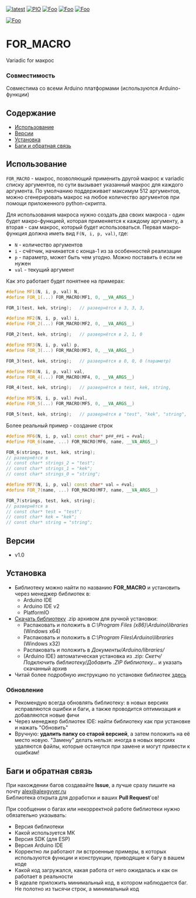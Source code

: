 [![latest](https://img.shields.io/github/v/release/GyverLibs/FOR_MACRO.svg?color=brightgreen)](https://github.com/GyverLibs/FOR_MACRO/releases/latest/download/FOR_MACRO.zip)
[![PIO](https://badges.registry.platformio.org/packages/gyverlibs/library/FOR_MACRO.svg)](https://registry.platformio.org/libraries/gyverlibs/FOR_MACRO)
[![Foo](https://img.shields.io/badge/Website-AlexGyver.ru-blue.svg?style=flat-square)](https://alexgyver.ru/)
[![Foo](https://img.shields.io/badge/%E2%82%BD%24%E2%82%AC%20%D0%9F%D0%BE%D0%B4%D0%B4%D0%B5%D1%80%D0%B6%D0%B0%D1%82%D1%8C-%D0%B0%D0%B2%D1%82%D0%BE%D1%80%D0%B0-orange.svg?style=flat-square)](https://alexgyver.ru/support_alex/)
[![Foo](https://img.shields.io/badge/README-ENGLISH-blueviolet.svg?style=flat-square)](https://github-com.translate.goog/GyverLibs/FOR_MACRO?_x_tr_sl=ru&_x_tr_tl=en)  

[![Foo](https://img.shields.io/badge/ПОДПИСАТЬСЯ-НА%20ОБНОВЛЕНИЯ-brightgreen.svg?style=social&logo=telegram&color=blue)](https://t.me/GyverLibs)

# FOR_MACRO
Variadic for макрос

### Совместимость
Совместима со всеми Arduino платформами (используются Arduino-функции)

## Содержание
- [Использование](#usage)
- [Версии](#versions)
- [Установка](#install)
- [Баги и обратная связь](#feedback)

<a id="usage"></a>

## Использование
`FOR_MACRO` - макрос, позволяющий применить другой макрос к variadic списку аргументов, по сути вызывает указанный макрос для каждого аргумента. По умолчанию поддерживает максимум 512 аргументов, можно сгенерировать макрос на любое количество аргументов при помощи приложенного python-скрипта.

Для использования макроса нужно создать два своих макроса - один будет макро-функцией, которая применяется к каждому аргументу, а вторая - сам макрос, который будет использоваться. Первая макро-функция должна иметь вид `F(N, i, p, val)`, где:
- `N` - количество аргументов
- `i` - счётчик, начинается с конца-1 из за особенностей реализации
- `p` - параметр, может быть чем угодно. Можно поставить `0` если не нужен
- `val` - текущий аргумент

Как это работает будет понятнее на примерах:
```cpp
#define MF1(N, i, p, val) N,
#define FOR_1(...) FOR_MACRO(MF1, 0, __VA_ARGS__)

FOR_1(test, kek, string);   // развернётся в 3, 3, 3,
```
```cpp
#define MF2(N, i, p, val) i,
#define FOR_2(...) FOR_MACRO(MF2, 0, __VA_ARGS__)

FOR_2(test, kek, string);   // развернётся в 2, 1, 0
```
```cpp
#define MF3(N, i, p, val) p,
#define FOR_3(...) FOR_MACRO(MF3, 0, __VA_ARGS__)

FOR_3(test, kek, string);   // развернётся в 0, 0, 0 (параметр)
```
```cpp
#define MF4(N, i, p, val) val,
#define FOR_4(...) FOR_MACRO(MF4, 0, __VA_ARGS__)

FOR_4(test, kek, string);   // развернётся в test, kek, string,
```
```cpp
#define MF5(N, i, p, val) #val,
#define FOR_5(...) FOR_MACRO(MF5, 0, __VA_ARGS__)

FOR_5(test, kek, string);   // развернётся в "test", "kek", "string",
```

Более реальный пример - создание строк
```cpp
#define MF6(N, i, p, val) const char* p##_##i = #val;
#define FOR_6(name, ...) FOR_MACRO(MF6, name, __VA_ARGS__)

FOR_6(strings, test, kek, string);
// развернётся в 
// const char* strings_2 = "test"; 
// const char* strings_1 = "kek"; 
// const char* strings_0 = "string";
```
```cpp
#define MF7(N, i, p, val) const char* val = #val;
#define FOR_7(name, ...) FOR_MACRO(MF7, name, __VA_ARGS__)

FOR_7(strings, test, kek, string);
// развернётся в 
// const char* test = "test"; 
// const char* kek = "kek"; 
// const char* string = "string";
```

<a id="versions"></a>

## Версии
- v1.0

<a id="install"></a>
## Установка
- Библиотеку можно найти по названию **FOR_MACRO** и установить через менеджер библиотек в:
    - Arduino IDE
    - Arduino IDE v2
    - PlatformIO
- [Скачать библиотеку](https://github.com/GyverLibs/FOR_MACRO/archive/refs/heads/main.zip) .zip архивом для ручной установки:
    - Распаковать и положить в *C:\Program Files (x86)\Arduino\libraries* (Windows x64)
    - Распаковать и положить в *C:\Program Files\Arduino\libraries* (Windows x32)
    - Распаковать и положить в *Документы/Arduino/libraries/*
    - (Arduino IDE) автоматическая установка из .zip: *Скетч/Подключить библиотеку/Добавить .ZIP библиотеку…* и указать скачанный архив
- Читай более подробную инструкцию по установке библиотек [здесь](https://alexgyver.ru/arduino-first/#%D0%A3%D1%81%D1%82%D0%B0%D0%BD%D0%BE%D0%B2%D0%BA%D0%B0_%D0%B1%D0%B8%D0%B1%D0%BB%D0%B8%D0%BE%D1%82%D0%B5%D0%BA)
### Обновление
- Рекомендую всегда обновлять библиотеку: в новых версиях исправляются ошибки и баги, а также проводится оптимизация и добавляются новые фичи
- Через менеджер библиотек IDE: найти библиотеку как при установке и нажать "Обновить"
- Вручную: **удалить папку со старой версией**, а затем положить на её место новую. "Замену" делать нельзя: иногда в новых версиях удаляются файлы, которые останутся при замене и могут привести к ошибкам!

<a id="feedback"></a>

## Баги и обратная связь
При нахождении багов создавайте **Issue**, а лучше сразу пишите на почту [alex@alexgyver.ru](mailto:alex@alexgyver.ru)  
Библиотека открыта для доработки и ваших **Pull Request**'ов!

При сообщении о багах или некорректной работе библиотеки нужно обязательно указывать:
- Версия библиотеки
- Какой используется МК
- Версия SDK (для ESP)
- Версия Arduino IDE
- Корректно ли работают ли встроенные примеры, в которых используются функции и конструкции, приводящие к багу в вашем коде
- Какой код загружался, какая работа от него ожидалась и как он работает в реальности
- В идеале приложить минимальный код, в котором наблюдается баг. Не полотно из тысячи строк, а минимальный код
